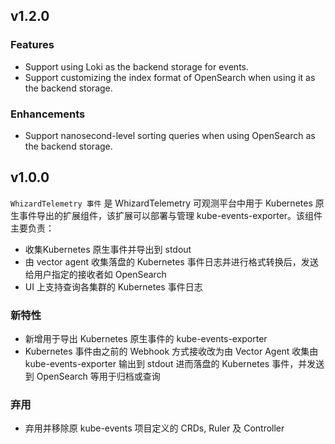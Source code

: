 <!---
Please do not delete this line of version tag
RELEASE_MARK v4.1.2 RELEASE_MARK
Please do not delete this line of version tag
-->

## v1.2.0

### Features

- Support using Loki as the backend storage for events.
- Support customizing the index format of OpenSearch when using it as the backend storage.

### Enhancements

- Support nanosecond-level sorting queries when using OpenSearch as the backend storage.

<!---
Please do not delete this line of version tag
RELEASE_MARK v4.1.0 RELEASE_MARK
Please do not delete this line of version tag
-->
## v1.0.0

`WhizardTelemetry 事件` 是 WhizardTelemetry 可观测平台中用于 Kubernetes 原生事件导出的扩展组件，该扩展可以部署与管理 kube-events-exporter。该组件主要负责：

- 收集Kubernetes 原生事件并导出到 stdout
- 由 vector agent 收集落盘的 Kubernetes 事件日志并进行格式转换后，发送给用户指定的接收者如 OpenSearch
- UI 上支持查询各集群的 Kubernetes 事件日志

### 新特性

- 新增用于导出 Kubernetes 原生事件的 kube-events-exporter
- Kubernetes 事件由之前的 Webhook 方式接收改为由 Vector Agent 收集由 kube-events-exporter 输出到 stdout 进而落盘的 Kubernetes 事件，并发送到 OpenSearch 等用于归档或查询


### 弃用

- 弃用并移除原 kube-events 项目定义的 CRDs, Ruler 及 Controller